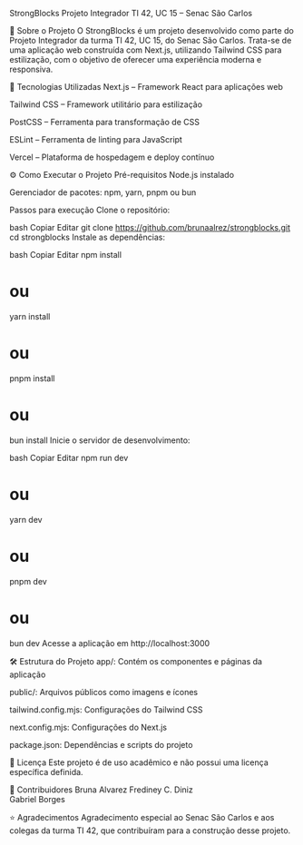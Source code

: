StrongBlocks
Projeto Integrador TI 42, UC 15 – Senac São Carlos


🧱 Sobre o Projeto
O StrongBlocks é um projeto desenvolvido como parte do Projeto Integrador da turma TI 42, UC 15, do Senac São Carlos. Trata-se de uma aplicação web construída com Next.js, utilizando Tailwind CSS para estilização, com o objetivo de oferecer uma experiência moderna e responsiva.

🚀 Tecnologias Utilizadas
Next.js – Framework React para aplicações web

Tailwind CSS – Framework utilitário para estilização

PostCSS – Ferramenta para transformação de CSS

ESLint – Ferramenta de linting para JavaScript

Vercel – Plataforma de hospedagem e deploy contínuo

⚙️ Como Executar o Projeto
Pré-requisitos
Node.js instalado

Gerenciador de pacotes: npm, yarn, pnpm ou bun

Passos para execução
Clone o repositório:

bash
Copiar
Editar
git clone https://github.com/brunaalrez/strongblocks.git
cd strongblocks
Instale as dependências:

bash
Copiar
Editar
npm install
# ou
yarn install
# ou
pnpm install
# ou
bun install
Inicie o servidor de desenvolvimento:

bash
Copiar
Editar
npm run dev
# ou
yarn dev
# ou
pnpm dev
# ou
bun dev
Acesse a aplicação em http://localhost:3000

🛠️ Estrutura do Projeto
app/: Contém os componentes e páginas da aplicação

public/: Arquivos públicos como imagens e ícones

tailwind.config.mjs: Configurações do Tailwind CSS

next.config.mjs: Configurações do Next.js

package.json: Dependências e scripts do projeto

📄 Licença
Este projeto é de uso acadêmico e não possui uma licença específica definida.

👥 Contribuidores
Bruna Alvarez
Frediney C. Diniz  
Gabriel Borges

⭐ Agradecimentos
Agradecimento especial ao Senac São Carlos e aos colegas da turma TI 42, que contribuíram para a construção desse projeto.

